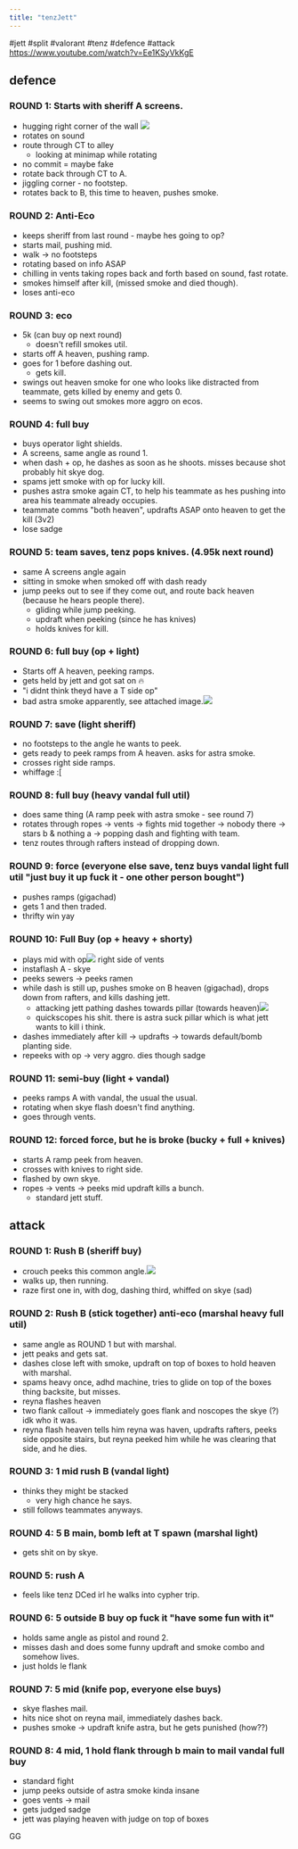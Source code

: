 ```yaml
---
title: "tenzJett"
---
```

#jett #split #valorant #tenz #defence  #attack
https://www.youtube.com/watch?v=Ee1KSyVkKgE
## defence
### ROUND 1: Starts with sheriff A screens.
- hugging right corner of the wall ![](notes/images/Screen%20Shot%202023-08-08%20at%206.09.30%20pm.png)
- rotates on sound
- route through CT to alley
	- looking at minimap while rotating
- no commit = maybe fake
- rotate back through CT to A.
- jiggling corner - no footstep.
- rotates back to B, this time to heaven, pushes smoke.
### ROUND 2: Anti-Eco
- keeps sheriff from last round - maybe hes going to op?
- starts mail, pushing mid.
- walk -> no footsteps
- rotating based on info ASAP
- chilling in vents taking ropes back and forth based on sound, fast rotate.
- smokes himself after kill, (missed smoke and died though).
- loses anti-eco
### ROUND 3: eco
- 5k (can buy op next round)
	- doesn't refill smokes util.
- starts off A heaven, pushing ramp.
- goes for 1 before dashing out.
	- gets kill.
- swings out heaven smoke for one who looks like distracted from teammate, gets killed by enemy and gets 0.
- seems to swing out smokes more aggro on ecos.
### ROUND 4: full buy
- buys operator light shields.
- A screens, same angle as round 1.
- when dash + op, he dashes as soon as he shoots. misses because shot probably hit skye dog.
- spams jett smoke with op for lucky kill.
- pushes astra smoke again CT, to help his teammate as hes pushing into area his teammate already occupies.
- teammate comms "both heaven", updrafts ASAP onto heaven to get the kill (3v2)
- lose sadge
### ROUND 5: team saves, tenz pops knives. (4.95k next round)
- same A screens angle again
- sitting in smoke when smoked off with dash ready
- jump peeks out to see if they come out, and route back heaven (because he hears people there).
	- gliding while jump peeking.
	- updraft when peeking (since he has knives)
	- holds knives for kill.
### ROUND 6: full buy (op + light)
- Starts off A heaven, peeking ramps.
- gets held by jett and got sat on :fire:
- "i didnt think theyd have a T side op"
- bad astra smoke apparently, see attached image.![](notes/images/Screen%20Shot%202023-08-08%20at%206.27.59%20pm.png)
### ROUND 7: save (light sheriff)
- no footsteps to the angle he wants to peek.
- gets ready to peek ramps from A heaven. asks for astra smoke.
- crosses right side ramps.
- whiffage :\[
### ROUND 8: full buy (heavy vandal full util)
- does same thing (A ramp peek with astra smoke - see round 7)
- rotates through ropes -> vents -> fights mid together -> nobody there -> stars b & nothing a -> popping dash and fighting with team.
- tenz routes through rafters instead of dropping down.
### ROUND 9: force (everyone else save, tenz buys vandal light full util "just buy it up fuck it - one other person bought")
- pushes ramps (gigachad)
- gets 1 and then traded.
- thrifty win yay
### ROUND 10: Full Buy (op + heavy + shorty)
- plays mid with op![](notes/images/Screen%20Shot%202023-08-08%20at%206.34.20%20pm.png) right side of vents
- instaflash A - skye
- peeks sewers -> peeks ramen
- while dash is still up, pushes smoke on B heaven (gigachad), drops down from rafters, and kills dashing jett.
	- attacking jett pathing dashes towards pillar (towards heaven)![](notes/images/Screen%20Shot%202023-08-08%20at%206.35.51%20pm.png)
	- quickscopes his shit. there is astra suck pillar which is what jett wants to kill i think.
- dashes immediately after kill -> updrafts -> towards default/bomb planting side.
- repeeks with op -> very aggro. dies though sadge
### ROUND 11: semi-buy (light + vandal)
- peeks ramps A with vandal, the usual the usual.
- rotating when skye flash doesn't find anything.
- goes through vents.
### ROUND 12: forced force, but he is broke (bucky + full + knives)
- starts A ramp peek from heaven.
- crosses with knives to right side.
- flashed by own skye.
- ropes -> vents -> peeks mid updraft kills a bunch.
	- standard jett stuff.
## attack
### ROUND 1: Rush B (sheriff buy)
- crouch peeks this common angle.![](notes/images/Screen%20Shot%202023-08-08%20at%206.51.56%20pm.png)
- walks up, then running.
- raze first one in, with dog, dashing third, whiffed on skye (sad)
### ROUND 2: Rush B (stick together) anti-eco (marshal heavy full util)
- same angle as ROUND 1 but with marshal.
- jett peaks and gets sat.
- dashes close left with smoke, updraft on top of boxes to hold heaven with marshal.
- spams heavy once, adhd machine, tries to glide on top of the boxes thing backsite, but misses.
- reyna flashes heaven
- two flank callout -> immediately goes flank and noscopes the skye (?) idk who it was.
- reyna flash heaven tells him reyna was haven, updrafts rafters, peeks side opposite stairs, but reyna peeked him while he was clearing that side, and he dies.
### ROUND 3: 1 mid rush B (vandal light)
- thinks they might be stacked
	- very high chance he says.
- still follows teammates anyways.
### ROUND 4: 5 B main, bomb left at T spawn (marshal light)
- gets shit on by skye.
### ROUND 5: rush A
- feels like tenz DCed irl he walks into cypher trip.
### ROUND 6: 5 outside B buy op fuck it "have some fun with it"
- holds same angle as pistol and round 2.
- misses dash and does some funny updraft and smoke combo and somehow lives.
- just holds le flank
### ROUND 7: 5 mid (knife pop, everyone else buys)
- skye flashes mail.
- hits nice shot on reyna mail, immediately dashes back.
- pushes smoke -> updraft knife astra, but he gets punished (how??)
### ROUND 8: 4 mid, 1 hold flank through b main to mail vandal full buy
- standard fight
- jump peeks outside of astra smoke kinda insane
- goes vents -> mail
- gets judged sadge
- jett was playing heaven with judge on top of boxes

GG
